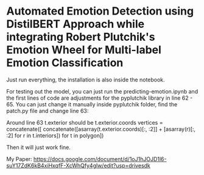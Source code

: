 # Automated Emotion Detection using DistilBERT Approach while integrating Robert Plutchik's Emotion Wheel for Multi-label Emotion Classification

Just run everything, the installation is also inside the notebook. 

For testing out the model, you can just run the predicting-emotion.ipynb and the first lines of code are adjustments for the pyplutchik library in line 62 - 65.
You can just change it manually inside pyplutchik folder, find the patch.py file and change line 63:

Around line 63 t.exterior should be t.exterior.coords
    vertices = concatenate([
        concatenate([asarray(t.exterior.coords)[:, :2]] +
                    [asarray(r)[:, :2] for r in t.interiors])
        for t in polygon])

Then it will just work fine.

My Paper:
https://docs.google.com/document/d/1oJ1hJOJD1l6-suY17ZdK6kB4xiHxqfF-XcWhQfy4glw/edit?usp=drivesdk